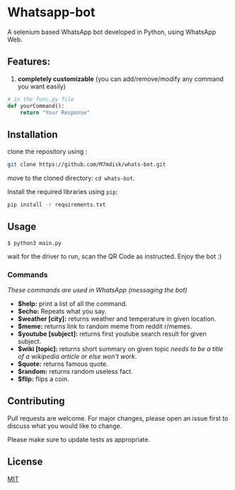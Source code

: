 # Whatsapp-bot

A selenium based WhatsApp bot developed in Python, using WhatsApp Web.

## Features:

1. **completely customizable** (you can add/remove/modify any command you want easily)
```python
# in the func.py file
def yourCommand():
    return "Your Response"
```


## Installation

clone the repository using :
```bash
git clone https://github.com/M7mdisk/whats-bot.git
```
move to the cloned directory: `cd whats-bot`.

Install the required libraries using `pip`:
```bash
pip install -r requirements.txt
```

## Usage
```
$ python3 main.py
```
wait for the driver to run, scan the QR Code as instructed.
Enjoy the bot :)

### Commands
*These commands are used in WhatsApp (messaging the bot)*
* **$help:** print a list of all the command.
* **$echo:** Repeats what you say.
* **$weather [city]:** returns weather and temperature in given location.
* **$meme:** returns link to random meme from reddit r/memes.
* **$youtube [subject]:** returns first youtube search result for given subject.
* **$wiki [topic]:** returns short summary on given topic _needs to be a title of a wikipedia article or else won't work_.
* **$quote:** returns famous quote.
* **$random:** returns random useless fact.
* **$flip:** flips a coin.

## Contributing
Pull requests are welcome. For major changes, please open an issue first to discuss what you would like to change.

Please make sure to update tests as appropriate.

## License
[MIT](https://choosealicense.com/licenses/mit/)
